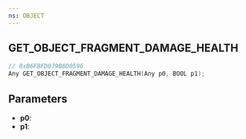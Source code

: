 ```yaml
---
ns: OBJECT
---
```

## GET_OBJECT_FRAGMENT_DAMAGE_HEALTH

```c
// 0xB6FBFD079B8D0596
Any GET_OBJECT_FRAGMENT_DAMAGE_HEALTH(Any p0, BOOL p1);
```

## Parameters
* **p0**:
* **p1**:
